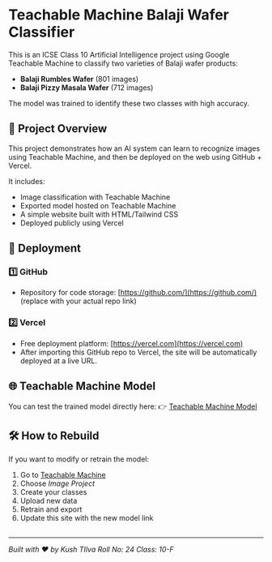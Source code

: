 # Teachable Machine Balaji Wafer Classifier

This is an ICSE Class 10 Artificial Intelligence project using Google Teachable Machine to classify two varieties of Balaji wafer products:

* **Balaji Rumbles Wafer** (801 images)
* **Balaji Pizzy Masala Wafer** (712 images)

The model was trained to identify these two classes with high accuracy.

## 📌 Project Overview

This project demonstrates how an AI system can learn to recognize images using Teachable Machine, and then be deployed on the web using GitHub + Vercel.

It includes:

* Image classification with Teachable Machine
* Exported model hosted on Teachable Machine
* A simple website built with HTML/Tailwind CSS
* Deployed publicly using Vercel

## 🚀 Deployment

### 1️⃣ GitHub

* Repository for code storage: [https://github.com/](https://github.com/) (replace with your actual repo link)

### 2️⃣ Vercel

* Free deployment platform: [https://vercel.com](https://vercel.com)
* After importing this GitHub repo to Vercel, the site will be automatically deployed at a live URL.

## 🌐 Teachable Machine Model

You can test the trained model directly here:
👉 [Teachable Machine Model](https://teachablemachine.withgoogle.com/models/9pPtW2k2R/)

## 🛠️ How to Rebuild

If you want to modify or retrain the model:

1. Go to [Teachable Machine](https://teachablemachine.withgoogle.com/)
2. Choose *Image Project*
3. Create your classes
4. Upload new data
5. Retrain and export
6. Update this site with the new model link

##

---

*Built with ❤️ by Kush TIlva*
*Roll No: 24*
*Class: 10-F*
